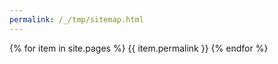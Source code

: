 ```yaml
---
permalink: /_/tmp/sitemap.html
---
```


{% for item in site.pages %}
    {{ item.permalink }}
{% endfor %}
